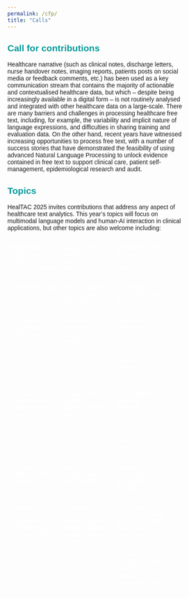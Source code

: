 ```yaml
---
permalink: /cfp/
title: "Calls"
---
```


<html>
<head>
<!-- <link href='https://fonts.googleapis.com/css?family=Akaya Telivigala' rel='stylesheet'>
 -->
<meta name="viewport" content="width=device-width, initial-scale=1">
<style>
 body {
  font-family: sans-serif;
}
* {
  box-sizing: border-box;
}
/* Float three columns side by side */
.column {
  float: left;
  width: 30%;
  padding: 0 5px;
}

/* Remove extra left and right margins, due to padding */
.row {margin: 0 -5px;}

/* Clear floats after the columns */
.row:after {
  content: "";
  display: table;
  clear: both;
}

/* Responsive columns */
@media screen and (max-width: 500px) {
  .column {
    width: 100%;
    display: block;
    margin-bottom: 5px;
  }
}

/* Style the counter cards */
.card {
  box-shadow: 0 2px 6px 0 rgba(0.2, 0.2, 0.2, 0.2);
  padding: 10px;
  text-align: center;
  background-color: #009999;
}
</style>
</head>

<body>

<h2 style="color:#009999;">Call for contributions</h2>
Healthcare narrative (such as clinical notes, discharge letters, nurse handover notes, imaging reports, patients posts on social media or feedback comments, etc.) has been used as a key communication stream that contains the majority of actionable and contextualised healthcare data, but which – despite being increasingly available in a digital form – is not routinely analysed and integrated with other healthcare data on a large-scale. There are many barriers and challenges in processing healthcare free text, including, for example, the variability and implicit nature of language expressions, and difficulties in sharing training and evaluation data. On the other hand, recent years have witnessed increasing opportunities to process free text, with a number of success stories that have demonstrated the feasibility of using advanced Natural Language Processing to unlock evidence contained in free text to support clinical care, patient self-management, epidemiological research and audit.

<h2 style="color:#009999;">Topics</h2>
<p> HealTAC 2025 invites contributions that address any aspect of healthcare text analytics. This year’s topics will focus on multimodal language models and human-AI interaction in clinical applications, but other topics are also welcome including: </p>
<p> </p>

<div class="row">
  <div class="column">
    <div class="card">
       <p style="color: #ffffff; text-shadow: 0.2px 0.2px">Multi-modal models for healthcare decision support</p>
    </div>
  </div>

  <div class="column">
    <div class="card">
      <p style="color: #ffffff; text-shadow: 0.2px 0.2px">(Large) language models for healthcare text analytics</p>
    </div>
  </div>

  <div class="column">
    <div class="card">
       <p style="color: #ffffff; text-shadow: 0.2px 0.2px">Machine-learning approaches to healthcare text analytics</p>
    </div>
  </div>
</div>
<br>
<div class="row">
  <div class="column">
    <div class="card">
       <p style="color: #ffffff; text-shadow: 0.2px 0.2px">Transfer learning for healthcare text analytics</p>
    </div>
  </div>
  
  <div class="column">
    <div class="card">
       <p style="color: #ffffff; text-shadow: 0.2px 0.2px">Speech analytics for healthcare applications</p>
    </div>
  </div>
  
  <div class="column">
    <div class="card">
       <p style="color: #ffffff; text-shadow: 0.2px 0.2px">Processing clinical literature and trial reports</p>
    </div>
  </div>
</div>
<br>
<div class="row">
  <div class="column">
    <div class="card">
       <p style="color: #ffffff; text-shadow: 0.2px 0.2px">Text analytics and learning health systems</p>
    </div>
  </div>

  <div class="column">
    <div class="card">
       <p style="color: #ffffff; text-shadow: 0.2px 0.2px">Healthcare ontologies and coding of healthcare text</p>
    </div>
  </div>
  
  <div class="column">
    <div class="card">
       <p style="color: #ffffff; text-shadow: 0.2px 0.2px">Explainable models for healthcare NLP</p>
    </div>
  </div>
</div>
<br>
<div class="row">
  <div class="column">
    <div class="card">
       <p style="color: #ffffff; text-shadow: 0.2px 0.2px">Real-time processing of healthcare free text</p>
    </div>
  </div>

  <div class="column">
    <div class="card">
       <p style="color: #ffffff; text-shadow: 0.2px 0.2px">Real-world application of healthcare text analytics</p>
    </div>
  </div>
  
  <div class="column">
    <div class="card">
       <p style="color: #ffffff; text-shadow: 0.2px 0.2px">Scalable and secure healthcare NLP infrastructures</p>
    </div>
  </div>
</div>
<br>
<div class="row">
  <div class="column">
    <div class="card">
       <p style="color: #ffffff; text-shadow: 0.2px 0.2px">Text mining for veterinary medicine</p>
    </div>
  </div>
  
  <div class="column">
    <div class="card">
       <p style="color: #ffffff; text-shadow: 0.2px 0.2px">Privacy-preserving healthcare analytics</p>
    </div>
  </div>

   <div class="column">
    <div class="card">
       <p style="color: #ffffff; text-shadow: 0.2px 0.2px">Datasets for healthcare text analytics</p>
    </div>
  </div>
</div>
<br>
<div class="row">
  <div class="column">
    <div class="card">
       <p style="color: #ffffff; text-shadow: 0.2px 0.2px">Reproducibility in the healthcare text analytics</p>
    </div>
  </div>
  
  <div class="column">
    <div class="card">
       <p style="color: #ffffff; text-shadow: 0.2px 0.2px">Evaluation and assessment of text analytics methods</p>
    </div>
  </div>

  <div class="column">
    <div class="card">
       <p style="color: #ffffff; text-shadow: 0.2px 0.2px">Sharing resources for healthcare text analytics (data and methods)</p>
    </div>
  </div>
</div>
<br>
<div class="row">
  <div class="column">
    <div class="card">
       <p style="color: #ffffff; text-shadow: 0.2px 0.2px">Information extraction: identification of clinical variables and their values in free-text</p>
    </div>
  </div>
  
  <div class="column">
    <div class="card">
       <p style="color: #ffffff; text-shadow: 0.2px 0.2px">Processing patient-generated data (e.g. social media, health forums, diaries)</p>
    </div>
  </div>
  
  <div class="column">
    <div class="card">
       <p style="color: #ffffff; text-shadow: 0.2px 0.2px">Implementation of healthcare text analytics in practice: public engagement and governance</p>
    </div>
  </div>
</div>

</body>
</html>
